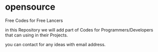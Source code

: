 # opensource
Free Codes for Free Lancers

in this Repository we will add part of Codes for Programmers/Developers that can using in their Projects.

you can contact for any ideas with email address.
